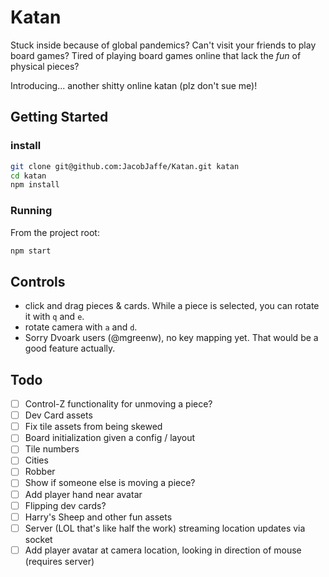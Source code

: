 # Katan

Stuck inside because of global pandemics?
Can't visit your friends to play board games?
Tired of playing board games online that lack the *fun* of physical pieces?

Introducing... another shitty online katan (plz don't sue me)!

## Getting Started

### install

```bash
git clone git@github.com:JacobJaffe/Katan.git katan
cd katan
npm install
```

### Running

From the project root:

```bash
npm start
```

## Controls

- click and drag pieces & cards. While a piece is selected, you can rotate it with `q` and `e`.
- rotate camera with `a` and `d`.
- Sorry Dvoark users (@mgreenw), no key mapping yet. That would be a good feature actually.

## Todo

- [ ] Control-Z functionality for unmoving a piece?
- [ ] Dev Card assets
- [ ] Fix tile assets from being skewed
- [ ] Board initialization given a config / layout
- [ ] Tile numbers
- [ ] Cities
- [ ] Robber
- [ ] Show if someone else is moving a piece?
- [ ] Add player hand near avatar
- [ ] Flipping dev cards? 
- [ ] Harry's Sheep and other fun assets
- [ ] Server (LOL that's like half the work) streaming location updates via socket
- [ ] Add player avatar at camera location, looking in direction of mouse (requires server)

